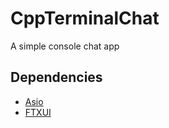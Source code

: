 # CppTerminalChat
A simple console chat app

## Dependencies
* [Asio](https://think-async.com/Asio/asio-1.30.2/doc/)
* [FTXUI](https://github.com/ArthurSonzogni/FTXUI)
